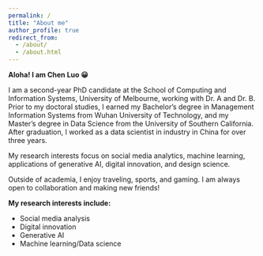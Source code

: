```yaml
---
permalink: /
title: "About me"
author_profile: true
redirect_from: 
  - /about/
  - /about.html
---
```


**Aloha! I am Chen Luo 😀**

I am a second-year PhD candidate at the School of Computing and Information Systems, University of Melbourne, working with Dr. A and Dr. B. Prior to my doctoral studies, I earned my Bachelor’s degree in Management Information Systems from Wuhan University of Technology, and my Master’s degree in Data Science from the University of Southern California. After graduation, I worked as a data scientist in industry in China for over three years.

My research interests focus on social media analytics, machine learning, applications of generative AI, digital innovation, and design science.

Outside of academia, I enjoy traveling, sports, and gaming. I am always open to collaboration and making new friends!
   
**My research interests include:**

- Social media analysis
- Digital innovation
- Generative AI
- Machine learning/Data science

